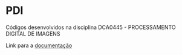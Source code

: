# PDI

Códigos desenvolvidos na disciplina DCA0445 - PROCESSAMENTO DIGITAL DE IMAGENS

Link para a [documentação](https://vanluwin.github.io/disciplinas/pdi/site/)

